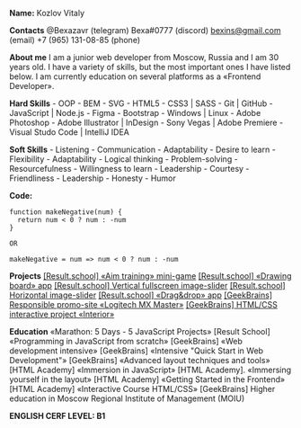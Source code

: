 **Name:** 
Kozlov Vitaly

**Contacts** 
@Bexazavr (telegram)
Bexa#0777 (discord)
bexins@gmail.com (email)
+7 (965) 131-08-85 (phone)

**About me** 
I am a junior web developer from Moscow, Russia and I am 30 years old. I have a variety of skills, but the most important ones I have listed below. I am currently education on several platforms as a «Frontend Developer».

**Hard Skills**
    - OOP
    - BEM
    - SVG
    - HTML5
    - CSS3 | SASS
    - Git | GitHub
    - JavaScript | Node.js
    - Figma
    - Bootstrap
    - Windows | Linux
    - Adobe Photoshop
    - Adobe Illustrator | InDesign
    - Sony Vegas | Adobe Premiere
    - Visual Studo Code | IntelliJ IDEA
    
**Soft Skills**
    - Listening
    - Communication
    - Adaptability
    - Desire to learn
    - Flexibility
    - Adaptability
    - Logical thinking
    - Problem-solving
    - Resourcefulness
    - Willingness to learn
    - Leadership
    - Courtesy
    - Friendliness
    - Leadership
    - Honesty
    - Humor
    
**Code:** 
```
function makeNegative(num) {
  return num < 0 ? num : -num
}

OR

makeNegative = num => num < 0 ? num : -num
```
**Projects**
[[Result.school] «Aim training» mini-game](https://bexazavr.github.io/aim-training/)
[[Result.school] «Drawing board» app](https://bexazavr.github.io/drawing-board/)
[[Result.school] Vertical fullscreen image-slider](https://bexazavr.github.io/vertical-fullscreen-slider/)
[[Result.school] Horizontal image-slider](https://bexazavr.github.io/horizontal-slider/)
[[Result.school] «Drag&drop» app](https://bexazavr.github.io/drag-drop/)
[[GeekBrains] Responsible promo-site «Logitech MX Master»](https://bexazavr.github.io/logitech-mouse-promo-site/)
[[GeekBrains] HTML/CSS interactive project «Interior»](https://bexazavr.github.io/interior-site/)

**Education**
«Marathon: 5 Days - 5 JavaScript Projects» [Result School]
«Programming in JavaScript from scratch» [GeekBrains]
«Web development intensive» [GeekBrains]
«Intensive "Quick Start in Web Development"» [GeekBrains]
«Advanced layout techniques and tools» [HTML Academy]
«Immersion in JavaScript» [HTML Academy].
«Immersing yourself in the layout» [HTML Academy]
«Getting Started in the Frontend» [HTML Academy]
«Interactive Course HTML/CSS» [GeekBrains]
Higher education in Moscow Regional Institute of Management (MOIU)

**ENGLISH CERF LEVEL: B1**
